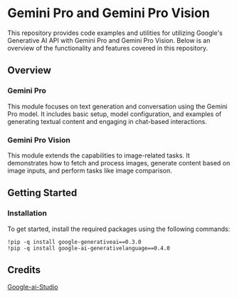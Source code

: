 
# Gemini Pro and Gemini Pro Vision
This repository provides code examples and utilities for utilizing Google's Generative AI API with Gemini Pro and Gemini Pro Vision. Below is an overview of the functionality and features covered in this repository.

## Overview
### Gemini Pro 
This module focuses on text generation and conversation using the Gemini Pro model. It includes basic setup, model configuration, and examples of generating textual content and engaging in chat-based interactions.

### Gemini Pro Vision 
This module extends the capabilities to image-related tasks. It demonstrates how to fetch and process images, generate content based on image inputs, and perform tasks like image comparison.

## Getting Started
### Installation
To get started, install the required packages using the following commands:

```
!pip -q install google-generativeai==0.3.0
!pip -q install google-ai-generativelanguage==0.4.0
```

## Credits
[Google-ai-Studio](https://ai.google.dev/?utm_source=google&utm_medium=cpc&utm_campaign=brand_core_brand&gad_source=1)
